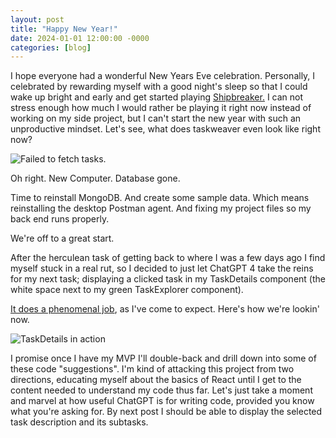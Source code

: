```yaml
---
layout: post
title: "Happy New Year!"
date: 2024-01-01 12:00:00 -0000
categories: [blog]
---
```


I hope everyone had a wonderful New Years Eve celebration. Personally, I celebrated by rewarding myself with a good night's sleep so that I could wake up bright and early and get started playing [Shipbreaker.](https://store.steampowered.com/app/1161580/Hardspace_Shipbreaker/) I can not stress enough how much I would rather be playing it right now instead of working on my side project, but I can't start the new year with such an unproductive mindset. Let's see, what does taskweaver even look like right now?

![Failed to fetch tasks.](https://reachforthesky.github.io/task-weaver-ai/assets/blog-content/01-01-2024/no-tasks.png)

Oh right. New Computer. Database gone.

Time to reinstall MongoDB. And create some sample data. Which means reinstalling the desktop Postman agent. And fixing my project files so my back end runs properly.

We're off to a great start.

After the herculean task of getting back to where I was a few days ago I find myself stuck in a real rut, so I decided to just let ChatGPT 4 take the reins for my next task; displaying a clicked task in my TaskDetails component (the white space next to my green TaskExplorer component).

[It does a phenomenal job](https://reachforthesky.github.io/task-weaver-ai/assets/blog-content/01-01-2024/Update-TaskView-for-Clicked-Task.html), as I've come to expect. Here's how we're lookin' now.

![TaskDetails in action](https://reachforthesky.github.io/task-weaver-ai/assets/blog-content/01-01-2024/task-details.png)

I promise once I have my MVP I'll double-back and drill down into some of these code "suggestions". I'm kind of attacking this project from two directions, educating myself about the basics of React until I get to the content needed to understand my code thus far. Let's just take a moment and marvel at how useful ChatGPT is for writing code, provided you know what you're asking for. By next post I should be able to display the selected task description and its subtasks.